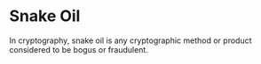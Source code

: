 # Snake Oil

In cryptography, snake oil is any cryptographic method or product considered to be bogus or fraudulent.

